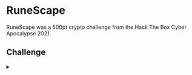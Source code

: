 <H1>RuneScape</H1>
<p></p>
RuneScape was a 500pt crypto challenge from the Hack The Box Cyber Apocalypse 2021.
<p></p>
<H2>Challenge</H2>
<details>
    <summary></summary>
<p></p>
This is an old game, and seeing how big the output file is, I understand where the M in MMO comes from...
<p></p>
Challenge File: <a href="https://drive.google.com/file/d/1HfbFCtE4StZUK6GBtuNHQ-Glbbuq751Z/view?usp=sharing" rel="nofollow">Google Drive</a>
<p></p>
<details>
    <summary>Walkthrough</summary>
<p></p>

</details>
</details>